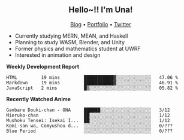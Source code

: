 <h2 align="center">
  Hello~!! I'm Una!
</h2>

<p align="center">
  <a href="https://anarchy.website/">Blog</a> &bull;
  <a href="https://una-ada.github.io/">Portfolio</a> &bull;
  <a href="https://twitter.com/unaxiii">Twitter</a>
</p>

- Currently studying MERN, MEAN, and Haskell
- Planning to study WASM, Blender, and Unity
- Former physics and mathematics student at UWRF
- Interested in animation and design

**Weekly Development Report**

<!--START_SECTION:waka-->
```text
HTML         19 mins         ███████████▓░░░░░░░░░░░░░   47.06 % 
Markdown     19 mins         ███████████▓░░░░░░░░░░░░░   46.91 % 
JavaScript   2 mins          █▒░░░░░░░░░░░░░░░░░░░░░░░   05.82 % 
```
<!--END_SECTION:waka-->

**Recently Watched Anime**

<!-- RECENT-ANIME:START -->

    Ganbare Douki-chan - ONA     ██████░░░░░░░░░░░░░░░░░░░   3/12
    Mieruko-chan                 ██░░░░░░░░░░░░░░░░░░░░░░░   1/12
    Mushoku Tensei: Isekai I...  ██░░░░░░░░░░░░░░░░░░░░░░░   1/12
    Komi-san wa, Comyushou d...  ░░░░░░░░░░░░░░░░░░░░░░░░░   0/???
    Blue Period                  ░░░░░░░░░░░░░░░░░░░░░░░░░   0/???
<!-- RECENT-ANIME:END -->
